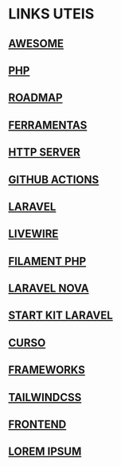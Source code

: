 # LINKS UTEIS

## [AWESOME](AWESOME.md)

## [PHP](PHP.md)

## [ROADMAP](ROADMAP.md)

## [FERRAMENTAS](FERRAMENTAS.md)

## [HTTP SERVER](HTTPSERVER.md)

## [GITHUB ACTIONS](GITHUBACTIONS.md)

## [LARAVEL](LARAVEL.md)

## [LIVEWIRE](LIVEWIRE.md)

## [FILAMENT PHP](FILAMENTPHP.md)

## [LARAVEL NOVA](LARAVELNOVA.md)

## [START KIT LARAVEL](STARTKITLARAVEL.md)

## [CURSO](CURSO.md)

## [FRAMEWORKS](FRAMEWORKS.md)

## [TAILWINDCSS](TAILWINDCSS.md)

## [FRONTEND](FRONTEND.md)

## [LOREM IPSUM](LOREMIPSUM.md)
